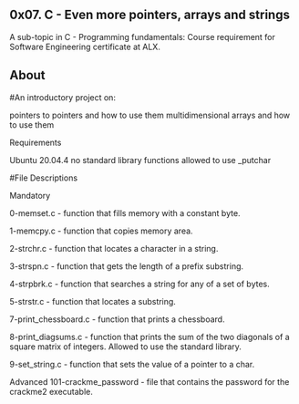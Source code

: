 ## 0x07. C - Even more pointers, arrays and strings

A sub-topic in C - Programming fundamentals: Course requirement for Software Engineering certificate at ALX.

## About

#An introductory project on:

pointers to pointers and how to use them
multidimensional arrays and how to use them

Requirements

Ubuntu 20.04.4
no standard library functions
allowed to use _putchar

#File Descriptions

Mandatory

0-memset.c - function that fills memory with a constant byte.

1-memcpy.c - function that copies memory area.

2-strchr.c - function that locates a character in a string.

3-strspn.c - function that gets the length of a prefix substring.

4-strpbrk.c - function that searches a string for any of a set of bytes.

5-strstr.c - function that locates a substring.

7-print_chessboard.c - function that prints a chessboard.

8-print_diagsums.c - function that prints the sum of the two diagonals of a square matrix of integers. Allowed to use the standard library.

9-set_string.c - function that sets the value of a pointer to a char.

Advanced
101-crackme_password - file that contains the password for the crackme2 executable.
